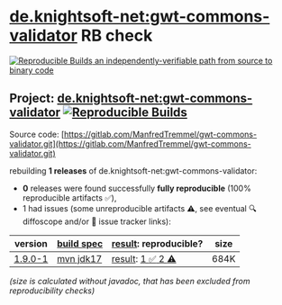 [de.knightsoft-net:gwt-commons-validator](https://central.sonatype.com/artifact/de.knightsoft-net/gwt-commons-validator/versions) RB check
=======

[![Reproducible Builds](https://reproducible-builds.org/images/logos/rb.svg) an independently-verifiable path from source to binary code](https://reproducible-builds.org/)

## Project: [de.knightsoft-net:gwt-commons-validator](https://central.sonatype.com/artifact/de.knightsoft-net/gwt-commons-validator/versions) [![Reproducible Builds](https://img.shields.io/endpoint?url=https://raw.githubusercontent.com/jvm-repo-rebuild/reproducible-central/master/content/de/knightsoft-net/gwt-commons-validator/badge.json)](https://github.com/jvm-repo-rebuild/reproducible-central/blob/master/content/de/knightsoft-net/gwt-commons-validator/README.md)

Source code: [https://gitlab.com/ManfredTremmel/gwt-commons-validator.git](https://gitlab.com/ManfredTremmel/gwt-commons-validator.git)

rebuilding **1 releases** of de.knightsoft-net:gwt-commons-validator:
- **0** releases were found successfully **fully reproducible** (100% reproducible artifacts :white_check_mark:),
- 1 had issues (some unreproducible artifacts :warning:, see eventual :mag: diffoscope and/or :memo: issue tracker links):

| version | [build spec](/BUILDSPEC.md) | [result](https://reproducible-builds.org/docs/jvm/): reproducible? | size |
| -- | --------- | ------ | -- |
| [1.9.0-1](https://central.sonatype.com/artifact/de.knightsoft-net/gwt-commons-validator/1.9.0-1/pom) | [mvn jdk17](gwt-commons-validator-1.9.0-1.buildspec) | [result](gwt-commons-validator-1.9.0-1.buildinfo): [1 :white_check_mark:  2 :warning:](gwt-commons-validator-1.9.0-1.buildcompare) | 684K |

<i>(size is calculated without javadoc, that has been excluded from reproducibility checks)</i>
